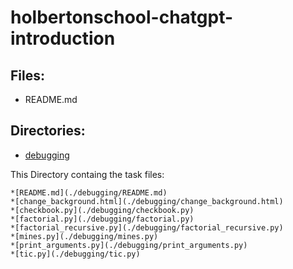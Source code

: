 # holbertonschool-chatgpt-introduction

## Files:

* README.md

## Directories:

* [debugging](./debugging/)

This Directory containg the task files:

    *[README.md](./debugging/README.md)
    *[change_background.html](./debugging/change_background.html)
    *[checkbook.py](./debugging/checkbook.py)
    *[factorial.py](./debugging/factorial.py)
    *[factorial_recursive.py](./debugging/factorial_recursive.py)
    *[mines.py](./debugging/mines.py)
    *[print_arguments.py](./debugging/print_arguments.py)
    *[tic.py](./debugging/tic.py)
